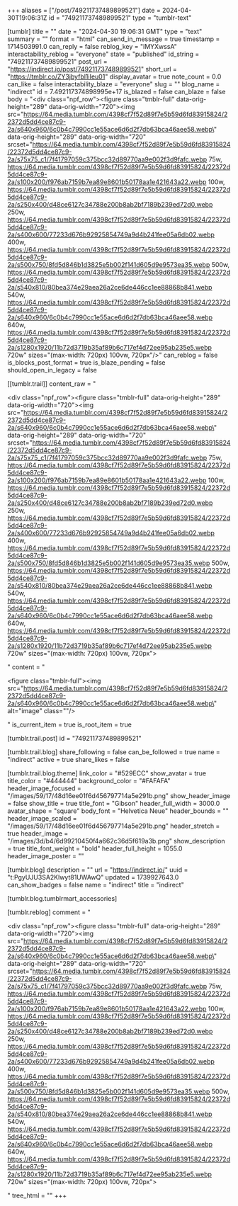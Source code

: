 +++
aliases = ["/post/749211737489899521"]
date = 2024-04-30T19:06:31Z
id = "749211737489899521"
type = "tumblr-text"

[tumblr]
title = ""
date = "2024-04-30 19:06:31 GMT"
type = "text"
summary = ""
format = "html"
can_send_in_message = true
timestamp = 1714503991.0
can_reply = false
reblog_key = "lMYXwssA"
interactability_reblog = "everyone"
state = "published"
id_string = "749211737489899521"
post_url = "https://indirect.io/post/749211737489899521"
short_url = "https://tmblr.co/ZY3jbyfbl1iIeu01"
display_avatar = true
note_count = 0.0
can_like = false
interactability_blaze = "everyone"
slug = ""
blog_name = "indirect"
id = 7.492117374898995e+17
is_blazed = false
can_blaze = false
body = "<div class=\"npf_row\"><figure class=\"tmblr-full\" data-orig-height=\"289\" data-orig-width=\"720\"><img src=\"https://64.media.tumblr.com/4398cf7f52d89f7e5b59d6fd83915824/22372d5dd4ce87c9-2a/s640x960/6c0b4c7990cc1e55ace6d6d2f7db63bca46aee58.webp\" data-orig-height=\"289\" data-orig-width=\"720\" srcset=\"https://64.media.tumblr.com/4398cf7f52d89f7e5b59d6fd83915824/22372d5dd4ce87c9-2a/s75x75_c1/7f41797059c375bcc32d89770aa9e002f3d9fafc.webp 75w, https://64.media.tumblr.com/4398cf7f52d89f7e5b59d6fd83915824/22372d5dd4ce87c9-2a/s100x200/f976ab7159b7ea89e8601b50178aa1e421643a22.webp 100w, https://64.media.tumblr.com/4398cf7f52d89f7e5b59d6fd83915824/22372d5dd4ce87c9-2a/s250x400/d48ce6127c34788e200b8ab2bf7189b239ed72d0.webp 250w, https://64.media.tumblr.com/4398cf7f52d89f7e5b59d6fd83915824/22372d5dd4ce87c9-2a/s400x600/77233d676b92925854749a9d4b241fee05a6db02.webp 400w, https://64.media.tumblr.com/4398cf7f52d89f7e5b59d6fd83915824/22372d5dd4ce87c9-2a/s500x750/8fd5d846b1d3825e5b002f141d605d9e9573ea35.webp 500w, https://64.media.tumblr.com/4398cf7f52d89f7e5b59d6fd83915824/22372d5dd4ce87c9-2a/s540x810/80bea374e29aea26a2ce6de446cc1ee88868b841.webp 540w, https://64.media.tumblr.com/4398cf7f52d89f7e5b59d6fd83915824/22372d5dd4ce87c9-2a/s640x960/6c0b4c7990cc1e55ace6d6d2f7db63bca46aee58.webp 640w, https://64.media.tumblr.com/4398cf7f52d89f7e5b59d6fd83915824/22372d5dd4ce87c9-2a/s1280x1920/11b72d3719b35af89b6c717ef4d72ee95ab235e5.webp 720w\" sizes=\"(max-width: 720px) 100vw, 720px\"/></figure></div>"
can_reblog = false
is_blocks_post_format = true
is_blaze_pending = false
should_open_in_legacy = false

[[tumblr.trail]]
content_raw = "<p><div class=\"npf_row\"><figure class=\"tmblr-full\" data-orig-height=\"289\" data-orig-width=\"720\"><img src=\"https://64.media.tumblr.com/4398cf7f52d89f7e5b59d6fd83915824/22372d5dd4ce87c9-2a/s640x960/6c0b4c7990cc1e55ace6d6d2f7db63bca46aee58.webp\" data-orig-height=\"289\" data-orig-width=\"720\" srcset=\"https://64.media.tumblr.com/4398cf7f52d89f7e5b59d6fd83915824/22372d5dd4ce87c9-2a/s75x75_c1/7f41797059c375bcc32d89770aa9e002f3d9fafc.webp 75w, https://64.media.tumblr.com/4398cf7f52d89f7e5b59d6fd83915824/22372d5dd4ce87c9-2a/s100x200/f976ab7159b7ea89e8601b50178aa1e421643a22.webp 100w, https://64.media.tumblr.com/4398cf7f52d89f7e5b59d6fd83915824/22372d5dd4ce87c9-2a/s250x400/d48ce6127c34788e200b8ab2bf7189b239ed72d0.webp 250w, https://64.media.tumblr.com/4398cf7f52d89f7e5b59d6fd83915824/22372d5dd4ce87c9-2a/s400x600/77233d676b92925854749a9d4b241fee05a6db02.webp 400w, https://64.media.tumblr.com/4398cf7f52d89f7e5b59d6fd83915824/22372d5dd4ce87c9-2a/s500x750/8fd5d846b1d3825e5b002f141d605d9e9573ea35.webp 500w, https://64.media.tumblr.com/4398cf7f52d89f7e5b59d6fd83915824/22372d5dd4ce87c9-2a/s540x810/80bea374e29aea26a2ce6de446cc1ee88868b841.webp 540w, https://64.media.tumblr.com/4398cf7f52d89f7e5b59d6fd83915824/22372d5dd4ce87c9-2a/s640x960/6c0b4c7990cc1e55ace6d6d2f7db63bca46aee58.webp 640w, https://64.media.tumblr.com/4398cf7f52d89f7e5b59d6fd83915824/22372d5dd4ce87c9-2a/s1280x1920/11b72d3719b35af89b6c717ef4d72ee95ab235e5.webp 720w\" sizes=\"(max-width: 720px) 100vw, 720px\"></figure></div></p>"
content = "<p><figure class=\"tmblr-full\"><img src=\"https://64.media.tumblr.com/4398cf7f52d89f7e5b59d6fd83915824/22372d5dd4ce87c9-2a/s640x960/6c0b4c7990cc1e55ace6d6d2f7db63bca46aee58.webp\" alt=\"image\" class=\"\"/></figure></p>"
is_current_item = true
is_root_item = true

[tumblr.trail.post]
id = "749211737489899521"

[tumblr.trail.blog]
share_following = false
can_be_followed = true
name = "indirect"
active = true
share_likes = false

[tumblr.trail.blog.theme]
link_color = "#529ECC"
show_avatar = true
title_color = "#444444"
background_color = "#FAFAFA"
header_image_focused = "/images/59/17/48d16ee01f6d456797714a5e291b.png"
show_header_image = false
show_title = true
title_font = "Gibson"
header_full_width = 3000.0
avatar_shape = "square"
body_font = "Helvetica Neue"
header_bounds = ""
header_image_scaled = "/images/59/17/48d16ee01f6d456797714a5e291b.png"
header_stretch = true
header_image = "/images/3d/b4/6d99210450f4a662c36d5f619a3b.png"
show_description = true
title_font_weight = "bold"
header_full_height = 1055.0
header_image_poster = ""

[tumblr.blog]
description = ""
url = "https://indirect.io/"
uuid = "t:PgyUJU3SA2Klwyt81UWAwQ"
updated = 1739927643.0
can_show_badges = false
name = "indirect"
title = "indirect"

[tumblr.blog.tumblrmart_accessories]

[tumblr.reblog]
comment = "<p><div class=\"npf_row\"><figure class=\"tmblr-full\" data-orig-height=\"289\" data-orig-width=\"720\"><img src=\"https://64.media.tumblr.com/4398cf7f52d89f7e5b59d6fd83915824/22372d5dd4ce87c9-2a/s640x960/6c0b4c7990cc1e55ace6d6d2f7db63bca46aee58.webp\" data-orig-height=\"289\" data-orig-width=\"720\" srcset=\"https://64.media.tumblr.com/4398cf7f52d89f7e5b59d6fd83915824/22372d5dd4ce87c9-2a/s75x75_c1/7f41797059c375bcc32d89770aa9e002f3d9fafc.webp 75w, https://64.media.tumblr.com/4398cf7f52d89f7e5b59d6fd83915824/22372d5dd4ce87c9-2a/s100x200/f976ab7159b7ea89e8601b50178aa1e421643a22.webp 100w, https://64.media.tumblr.com/4398cf7f52d89f7e5b59d6fd83915824/22372d5dd4ce87c9-2a/s250x400/d48ce6127c34788e200b8ab2bf7189b239ed72d0.webp 250w, https://64.media.tumblr.com/4398cf7f52d89f7e5b59d6fd83915824/22372d5dd4ce87c9-2a/s400x600/77233d676b92925854749a9d4b241fee05a6db02.webp 400w, https://64.media.tumblr.com/4398cf7f52d89f7e5b59d6fd83915824/22372d5dd4ce87c9-2a/s500x750/8fd5d846b1d3825e5b002f141d605d9e9573ea35.webp 500w, https://64.media.tumblr.com/4398cf7f52d89f7e5b59d6fd83915824/22372d5dd4ce87c9-2a/s540x810/80bea374e29aea26a2ce6de446cc1ee88868b841.webp 540w, https://64.media.tumblr.com/4398cf7f52d89f7e5b59d6fd83915824/22372d5dd4ce87c9-2a/s640x960/6c0b4c7990cc1e55ace6d6d2f7db63bca46aee58.webp 640w, https://64.media.tumblr.com/4398cf7f52d89f7e5b59d6fd83915824/22372d5dd4ce87c9-2a/s1280x1920/11b72d3719b35af89b6c717ef4d72ee95ab235e5.webp 720w\" sizes=\"(max-width: 720px) 100vw, 720px\"></figure></div></p>"
tree_html = ""
+++
